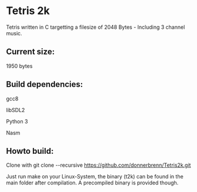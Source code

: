 # Tetris 2k

Tetris written in C targetting a filesize of 2048 Bytes - Including 3 channel music.


## Current size: 

1950 bytes

## Build dependencies:

gcc8

libSDL2

Python 3

Nasm

## Howto build:
Clone with 
git clone --recursive https://github.com/donnerbrenn/Tetris2k.git

Just run make on your Linux-System, the binary (t2k) can be found in the main folder after compilation. A precompiled binary is provided though.
